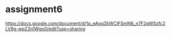# assignment6
https://docs.google.com/document/d/1p_eAoqZkWCIFSmN8_n7F2pWSzfc2LV9g-wpZ2n1Wgo0/edit?usp=sharing
